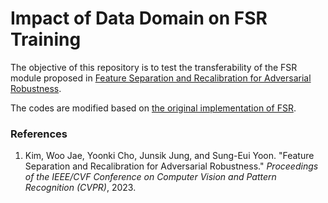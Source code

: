 # Impact of Data Domain on FSR Training
The objective of this repository is to test the transferability of the FSR module proposed in [Feature Separation and Recalibration for Adversarial Robustness](https://arxiv.org/abs/2303.13846).

The codes are modified based on [the original implementation of FSR](https://github.com/wkim97/FSR).

### References
1. Kim, Woo Jae, Yoonki Cho, Junsik Jung, and Sung-Eui Yoon. "Feature Separation and Recalibration for Adversarial Robustness." *Proceedings of the IEEE/CVF Conference on Computer Vision and Pattern Recognition (CVPR)*, 2023.